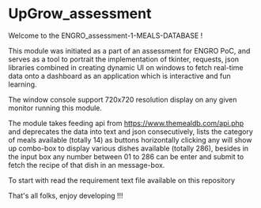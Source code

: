 # UpGrow_assessment
Welcome to the ENGRO_assessment-1-MEALS-DATABASE !

This module was initiated as a part of an assessment for ENGRO PoC, and serves as a tool to portrait the implementation of tkinter, requests, json libraries combined in creating dynamic UI on windows to fetch real-time data onto a dashboard as an application which is interactive and fun learning.

The window console support 720x720 resolution display on any given monitor running this module.

The module takes feeding api from https://www.themealdb.com/api.php and deprecates the data into text and json consecutively, lists the category of meals available (totally 14) as buttons horizontally clicking any will show up combo-box to display various dishes available (totally 286), besides in the input box any number between 01 to 286 can be enter and submit to fetch the recipe of that dish in an message-box.

To start with read the requirement text file available on this repository

That's all folks, enjoy developing !!!
